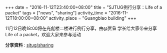 
+++
date = "2016-11-12T23:40:00+08:00"
title = "SJTUG例行分享：Life of a packet"
tags = ["news", "sharing"]
activity_time = "2016-11-12T18:00:00+08:00"
activity_place = "Guangbiao building"
+++

11月12日晚18:00将在光彪楼二楼进行例行分享，由@贾枭 学长给大家带来分享 Life of a packet，欢迎大家来参与活动

**分享资料** : [sjtug/sharing](https://github.com/sjtug/sharing/tree/master/2016-11-12)

